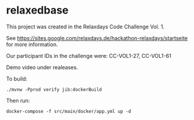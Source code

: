 # relaxedbase

This project was created in the Relaxdays Code Challenge Vol. 1.

See https://sites.google.com/relaxdays.de/hackathon-relaxdays/startseite for more information.

Our participant IDs in the challenge were: CC-VOL1-27, CC-VOL1-61

Demo video under realeases.

To build:

```
./mvnw -Pprod verify jib:dockerBuild
```

Then run:

```
docker-compose -f src/main/docker/app.yml up -d
```
